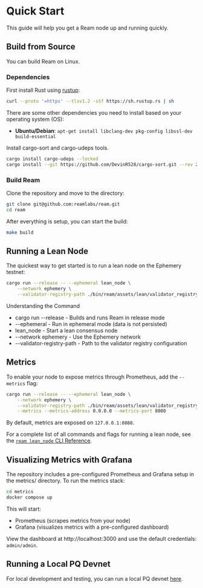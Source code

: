 # Quick Start

This guide will help you get a Ream node up and running quickly.

## Build from Source

You can build Ream on Linux.

### Dependencies

First install Rust using <a href="https://rustup.rs/">rustup</a>:

```bash
curl --proto '=https' --tlsv1.2 -sSf https://sh.rustup.rs | sh
```

There are some other dependencies you need to install based on your operating system (OS):

- **Ubuntu/Debian**: `apt-get install libclang-dev pkg-config libssl-dev build-essential`

Install cargo-sort and cargo-udeps tools.

```bash
cargo install cargo-udeps --locked
cargo install --git https://github.com/DevinR528/cargo-sort.git --rev 25a60ad860ce7cd0055abf4b69c18285cb07ab41 cargo-sort
```

### Build Ream

Clone the repository and move to the directory:

```bash
git clone git@github.com:reamlabs/ream.git
cd ream
```

After everything is setup, you can start the build:

```bash
make build
```

## Running a Lean Node

The quickest way to get started is to run a lean node on the Ephemery testnet:

```bash
cargo run --release -- --ephemeral lean_node \
    --network ephemery \
    --validator-registry-path ./bin/ream/assets/lean/validator_registry.yml
```

Understanding the Command

- cargo run --release - Builds and runs Ream in release mode
- --ephemeral - Run in ephemeral mode (data is not persisted)
- lean_node - Start a lean consensus node
- --network ephemery - Use the Ephemery network
- --validator-registry-path - Path to the validator registry configuration


## Metrics

To enable your node to expose metrics through Prometheus, add the `--metrics` flag:

```bash
cargo run --release -- --ephemeral lean_node \
    --network ephemery \
    --validator-registry-path ./bin/ream/assets/lean/validator_registry.yml \
    --metrics --metrics-address 0.0.0.0 --metrics-port 8080
```

By default, metrics are exposed on `127.0.0.1:8080`. 

For a complete list of all commands and flags for running a lean node, see the [`ream lean_node` CLI 
Reference](./cli/ream/lean_node.md).

## Visualizing Metrics with Grafana

The repository includes a pre-configured Prometheus and Grafana setup in the metrics/ directory. To run the metrics
stack:

```bash
cd metrics
docker compose up
```

This will start:
- Prometheus (scrapes metrics from your node)
- Grafana (visualizes metrics with a pre-configured dashboard)

View the dashboard at http://localhost:3000 and use the default credentials: `admin/admin`.

## Running a Local PQ Devnet

For local development and testing, you can run a local PQ devnet [here](https://github.com/ReamLabs/local-pq-devnet).
